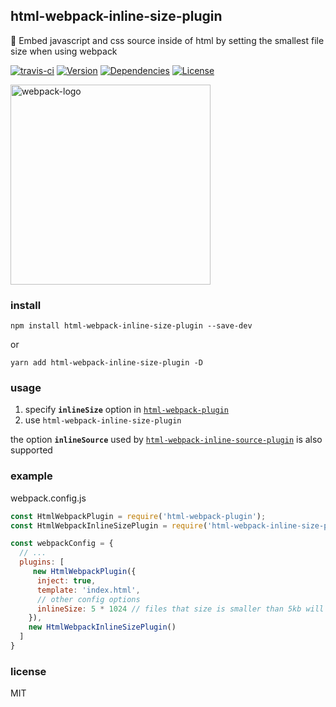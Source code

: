 
## html-webpack-inline-size-plugin

 💝 Embed javascript and css source inside of html by setting the smallest file size when using webpack

[![travis-ci](https://travis-ci.org/lovetingyuan/html-webpack-inline-size-plugin.svg?branch=master "CI")](https://travis-ci.org/lovetingyuan/html-webpack-inline-size-plugin)
[![Version](https://img.shields.io/npm/v/html-webpack-inline-size-plugin.svg "version")](https://www.npmjs.com/package/html-webpack-inline-size-plugin)
[![Dependencies](https://david-dm.org/lovetingyuan/html-webpack-inline-size-plugin/status.svg "dependencies")](https://david-dm.org/lovetingyuan/html-webpack-inline-size-plugin)
[![License](https://img.shields.io/npm/l/html-webpack-inline-size-plugin.svg "License")](https://github.com/lovetingyuan/html-webpack-inline-size-plugin/blob/master/LICENSE)

<img src="https://github.com/webpack/media/blob/master/logo/logo-on-white-bg.png" alt="webpack-logo" width="320" >


### install
`npm install html-webpack-inline-size-plugin --save-dev`

or

`yarn add html-webpack-inline-size-plugin -D`

### usage

1. specify **`inlineSize`** option in [`html-webpack-plugin`](https://github.com/jantimon/html-webpack-plugin/)
2. use `html-webpack-inline-size-plugin`

the option **`inlineSource`** used by [`html-webpack-inline-source-plugin`](https://github.com/dustinjackson/html-webpack-inline-source-plugin) is also supported

### example

webpack.config.js

```javascript
const HtmlWebpackPlugin = require('html-webpack-plugin');
const HtmlWebpackInlineSizePlugin = require('html-webpack-inline-size-plugin');

const webpackConfig = {
  // ... 
  plugins: [
     new HtmlWebpackPlugin({
      inject: true,
      template: 'index.html',
      // other config options
      inlineSize: 5 * 1024 // files that size is smaller than 5kb will be inline in html
    }),
    new HtmlWebpackInlineSizePlugin()
  ]
}
```

### license
MIT
